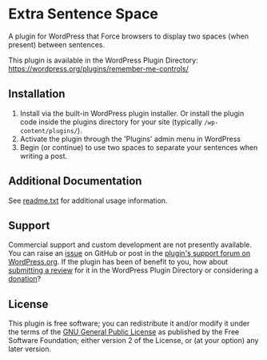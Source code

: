# Extra Sentence Space

A plugin for WordPress that Force browsers to display two spaces (when present) between sentences.

This plugin is available in the WordPress Plugin Directory: https://wordpress.org/plugins/remember-me-controls/


## Installation

1. Install via the built-in WordPress plugin installer. Or install the plugin code inside the plugins directory for your site (typically `/wp-content/plugins/`).
2. Activate the plugin through the 'Plugins' admin menu in WordPress
3. Begin (or continue) to use two spaces to separate your sentences when writing a post.


## Additional Documentation

See [readme.txt](https://github.com/coffee2code/extra-sentence-space/blob/master/readme.txt) for additional usage information.


## Support

Commercial support and custom development are not presently available. You can raise an [issue](https://github.com/coffee2code/extra-sentence-space/issues) on GitHub or post in the [plugin's support forum on WordPress.org](https://wordpress.org/support/plugin/extra-sentence-space/). If the plugin has been of benefit to you, how about [submitting a review](https://wordpress.org/support/plugin/extra-sentence-space/reviews/) for it in the WordPress Plugin Directory or considering a [donation](https://www.paypal.com/cgi-bin/webscr?cmd=_s-xclick&hosted_button_id=6ARCFJ9TX3522)?


## License

This plugin is free software; you can redistribute it and/or modify it under the terms of the [GNU General Public License](http://www.gnu.org/licenses/gpl-2.0.html) as published by the Free Software Foundation; either version 2 of the License, or (at your option) any later version.
